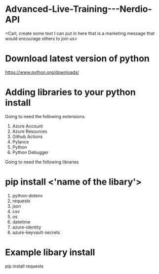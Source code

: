 # Advanced-Live-Training---Nerdio-API
<Carl, create some text I can put in here that is a marketing message that would encourage others to join us>

# Download latest version of python
https://www.python.org/downloads/

# Adding libraries to your python install

Going to need the following extensions

1. Azure Account
2. Azure Resources
3. Github Actions
4. Pylance
5. Python
6. Python Debugger


Going to need the following libraries
# pip install <'name of the libary'>

1. python-dotenv
2. requests
3. json
4. csv
5. os
6. datetime
7. azure-identity
8. azure-keyvault-secrets

# Example libary install 
pip install requests



